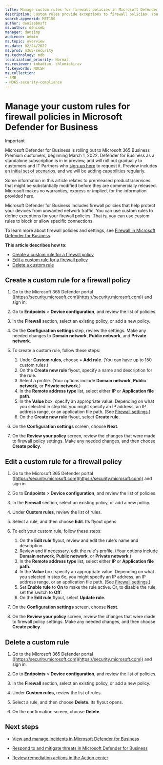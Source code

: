 ```yaml
---
title: Manage custom rules for firewall policies in Microsoft Defender for Business
description: Custom rules provide exceptions to firewall policies. You can use custom rules to block or allow specific connections in Microsoft Defender for Business
search.appverid: MET150
author: denisebmsft
ms.author: deniseb
manager: dansimp 
audience: Admin
ms.topic: overview
ms.date: 02/24/2022
ms.prod: m365-security
ms.technology: mdb
localization_priority: Normal
ms.reviewer: inbadian, shlomiakirav
f1.keywords: NOCSH 
ms.collection: 
- SMB
- M365-security-compliance
---
```


# Manage your custom rules for firewall policies in Microsoft Defender for Business

> [!IMPORTANT]
> Microsoft Defender for Business is rolling out to Microsoft 365 Business Premium customers, beginning March 1, 2022. Defender for Business as a standalone subscription is in in preview, and will roll out gradually to customers and IT Partners who [sign-up here](https://aka.ms/mdb-preview) to request it. Preview includes an [initial set of scenarios](mdb-tutorials.md#try-these-preview-scenarios), and we will be adding capabilities regularly.
> 
> Some information in this article relates to prereleased products/services that might be substantially modified before they are commercially released. Microsoft makes no warranties, express or implied, for the information provided here. 


Microsoft Defender for Business includes firewall policies that help protect your devices from unwanted network traffic. You can use custom rules to define exceptions for your firewall policies. That is, you can use custom rules to block or allow specific connections.

To learn more about firewall policies and settings, see [Firewall in Microsoft Defender for Business](mdb-firewall.md).

**This article describes how to**:

- [Create a custom rule for a firewall policy](#create-a-custom-rule-for-a-firewall-policy)
- [Edit a custom rule for a firewall policy](#edit-a-custom-rule-for-a-firewall-policy)
- [Delete a custom rule](#delete-a-custom-rule)

## Create a custom rule for a firewall policy

1. Go to the Microsoft 365 Defender portal ([https://security.microsoft.com](https://security.microsoft.com)) and sign in.

2. Go to **Endpoints** > **Device configuration**, and review the list of policies.

3. In the **Firewall** section, select an existing policy, or add a new policy.

4. On the **Configuration settings** step, review the settings. Make any needed changes to **Domain network**, **Public network**, and **Private network**.

5. To create a custom rule, follow these steps: 

   1. Under **Custom rules**, choose **+ Add rule**. (You can have up to 150 custom rules.)
   2. On the **Create new rule** flyout, specify a name and description for the rule.
   3. Select a profile. (Your options include **Domain network**, **Public network**, or **Private network**.)
   4. In the **Remote address type** list, select either **IP** or **Application file path**.
   5. In the **Value** box, specify an appropriate value. Depending on what you selected in step 6d, you might specify an IP address, an IP address range, or an application file path. (See [Firewall settings](mdb-firewall.md).)
   6. On the **Create new rule** flyout, select **Create rule**. 

6. On the **Configuration settings** screen, choose **Next**.

7. On the **Review your policy** screen, review the changes that were made to firewall policy settings. Make any needed changes, and then choose **Create policy**.

## Edit a custom rule for a firewall policy

1. Go to the Microsoft 365 Defender portal ([https://security.microsoft.com](https://security.microsoft.com)) and sign in.

2. Go to **Endpoints** > **Device configuration**, and review the list of policies.

3. In the **Firewall** section, select an existing policy, or add a new policy.

4. Under **Custom rules**, review the list of rules.

5. Select a rule, and then choose **Edit**. Its flyout opens.

6. To edit your custom rule, follow these steps:

   1. On the **Edit rule** flyout, review and edit the rule's name and description.
   2. Review and if necessary, edit the rule's profile. (Your options include **Domain network**, **Public network**, or **Private network**.)
   3. In the **Remote address type** list, select either **IP** or **Application file path**.
   4. In the **Value** box, specify an appropriate value. Depending on what you selected in step 6c, you might specify an IP address, an IP address range, or an application file path. (See [Firewall settings](mdb-firewall.md).)
   5. Set **Enable rule** to **On** to make the rule active. Or, to disable the rule, set the switch to **Off**.
   6. On the **Edit rule** flyout, select **Update rule**. 

7. On the **Configuration settings** screen, choose **Next**.

8. On the **Review your policy** screen, review the changes that were made to firewall policy settings. Make any needed changes, and then choose **Create policy**.

## Delete a custom rule

1. Go to the Microsoft 365 Defender portal ([https://security.microsoft.com](https://security.microsoft.com)) and sign in.

2. Go to **Endpoints** > **Device configuration**, and review the list of policies.

3. In the **Firewall** section, select an existing policy, or add a new policy.

4. Under **Custom rules**, review the list of rules.

5. Select a rule, and then choose **Delete**. Its flyout opens.

6. On the confirmation screen, choose **Delete**. 

## Next steps

- [View and manage incidents in Microsoft Defender for Business](mdb-view-manage-incidents.md)

- [Respond to and mitigate threats in Microsoft Defender for Business](mdb-respond-mitigate-threats.md)

- [Review remediation actions in the Action center](mdb-review-remediation-actions.md)